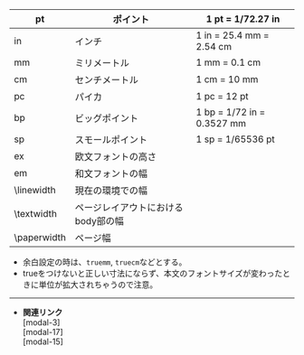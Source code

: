 <!-- 14 -->
<!--長さの単位-->

| pt | ポイント | 1 pt = 1/72.27 in |
| --- | --- | --- |
| in | インチ | 1 in = 25.4 mm = 2.54 cm |
| mm | ミリメートル | 1 mm = 0.1 cm |
| cm | センチメートル | 1 cm = 10 mm |
| pc | パイカ | 1 pc = 12 pt |
| bp | ビッグポイント | 1 bp = 1/72 in = 0.3527 mm |
| sp | スモールポイント | 1 sp = 1/65536 pt |
| ex | 欧文フォントの高さ |  |
| em | 和文フォントの幅 |  |
| \linewidth | 現在の環境での幅 |  |
| \textwidth | ページレイアウトにおけるbody部の幅 |  |
| \paperwidth | ページ幅 |  |
- 余白設定の時は、`truemm`, `truecm`などとする。
- trueをつけないと正しい寸法にならず、本文のフォントサイズが変わったときに単位が拡大されちゃうので注意。

---

- **関連リンク**
    <div class="related-link-wrapper">
        [modal-3]<!--余白設定(geometryパッケージ)--><br>
        [modal-17]<!--行送り、行間の調整--><br>
        [modal-15]<!--ページレイアウト-->
    </div>
